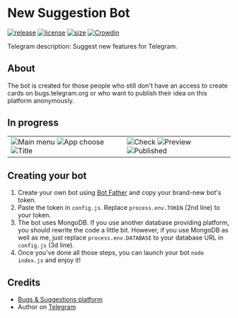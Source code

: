 # New Suggestion Bot
[![release](https://img.shields.io/badge/release-v3.3.6-green.svg?style=flat)]()
[![license](https://img.shields.io/github/license/s0ftik3/newsuggestion-bot)]()
[![size](https://img.shields.io/github/languages/code-size/s0ftik3/newsuggestion-bot)]()
[![Crowdin](https://badges.crowdin.net/newsuggestion-bot/localized.svg)](https://crowdin.com/project/newsuggestion-bot)

Telegram description: Suggest new features for Telegram.

## About
The bot is created for those people who still don't have an access to create cards on bugs.telegram.org or who want to publish their idea on this platform anonymously. 

## In progress
<table>
  <tr>
      <td>
        <img src="https://i.ibb.co/MM8Bf7n/1.png" alt="Main menu">
        <img src="https://i.ibb.co/vZJ514Y/2.png" alt="App choose">
        <img src="https://i.ibb.co/wg38ZpD/3.png" alt="Title">
      </td>
      <td>
        <img src="https://i.ibb.co/hXqpN7B/4.png" alt="Check">
        <img src="https://i.ibb.co/ysSwZhq/5.png" alt="Preview">
        <img src="https://i.ibb.co/84q4T1h/6.png" alt="Published">
      </td>
  </tr> 
</table>

## Creating your bot
1) Create your own bot using [Bot Father](https://t.me/BotFather) and copy your brand-new bot's token.
2) Paste the token in `config.js`. Replace `process.env.TOKEN` (2nd line) to your token.
3) The bot uses MongoDB. If you use another database providing platform, you should rewrite the code a little bit. However, if you use MongoDB as well as me, just replace `process.env.DATABASE` to your database URL in `config.js` (3d line).
4) Once you've done all those steps, you can launch your bot `node index.js` and enjoy it!

## Credits
- [Bugs & Suggestions platform](https://bugs.telegram.org)
- Author on [Telegram](https://t.me/id160)